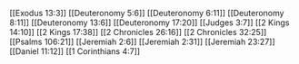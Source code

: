 [[Exodus 13:3]]
[[Deuteronomy 5:6]]
[[Deuteronomy 6:11]]
[[Deuteronomy 8:11]]
[[Deuteronomy 13:6]]
[[Deuteronomy 17:20]]
[[Judges 3:7]]
[[2 Kings 14:10]]
[[2 Kings 17:38]]
[[2 Chronicles 26:16]]
[[2 Chronicles 32:25]]
[[Psalms 106:21]]
[[Jeremiah 2:6]]
[[Jeremiah 2:31]]
[[Jeremiah 23:27]]
[[Daniel 11:12]]
[[1 Corinthians 4:7]]
